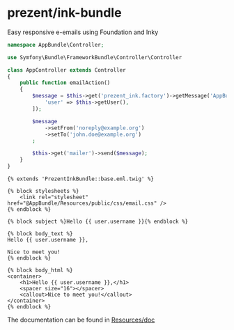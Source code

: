 prezent/ink-bundle
==================

Easy responsive e-emails using Foundation and Inky

```php
namespace AppBundle\Controller;

use Symfony\Bundle\FrameworkBundle\Controller\Controller

class AppController extends Controller
{
    public function emailAction()
    {
        $message = $this->get('prezent_ink.factory')->getMessage('AppBundle:Mail:hello.eml.twig', [
            'user' => $this->getUser(),
        ]);

        $message
            ->setFrom('noreply@example.org')
            ->setTo('john.doe@example.org')
        ;

        $this->get('mailer')->send($message);
    }
}
```

```twig
{% extends 'PrezentInkBundle::base.eml.twig' %}

{% block stylesheets %}
    <link rel="stylesheet" href="@AppBundle/Resources/public/css/email.css" />
{% endblock %}

{% block subject %}Hello {{ user.username }}{% endblock %}

{% block body_text %}
Hello {{ user.username }},

Nice to meet you!
{% endblock %}

{% block body_html %}
<container>
    <h1>Hello {{ user.username }},</h1>
    <spacer size="16"></spacer>
    <callout>Nice to meet you!</callout>
</container>
{% endblock %}
```

The documentation can be found in [Resources/doc](src/Resources/doc/index.md)
